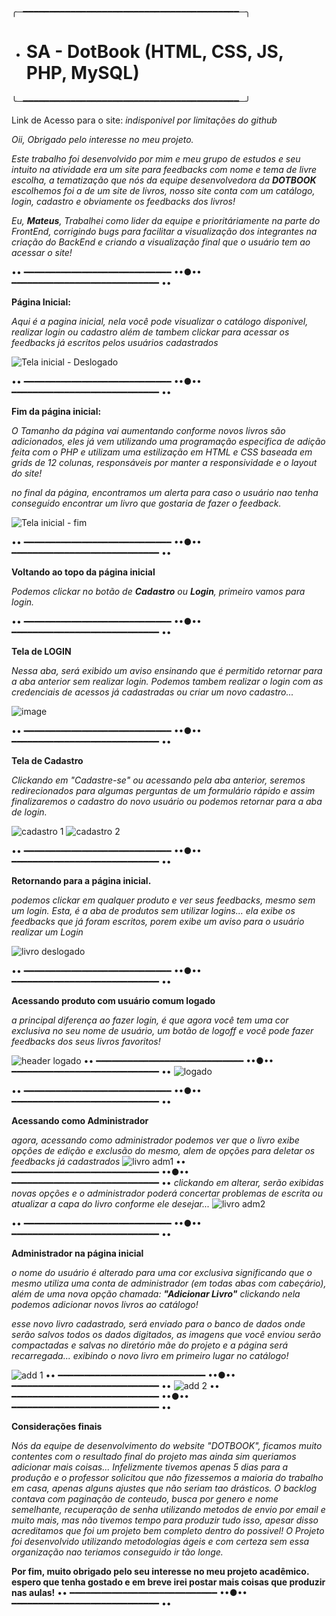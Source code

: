 ╭─━━━━━━━━━━━━━━━━━━━━━━━━━━━━━━━━━━━━━━━━━─╮
- # SA - DotBook (HTML, CSS, JS, PHP, MySQL)
╰─━━━━━━━━━━━━━━━━━━━━━━━━━━━━━━━━━━━━━━━━━─╯

Link de Acesso para o site: *indisponivel por limitações do github*

*Oii, Obrigado pelo interesse no meu projeto.*

*Este trabalho foi desenvolvido por mim e meu grupo de estudos e seu intuito na atividade era um site para feedbacks com nome e tema de livre escolha, a tematização que nós da equipe desenvolvedora da **DOTBOOK** escolhemos foi a de um site de livros, nosso site conta com um catálogo, login, cadastro e obviamente os feedbacks dos livros!*

*Eu, **Mateus**, Trabalhei como lider da equipe e prioritáriamente na parte do FrontEnd, corrigindo bugs para facilitar a visualização dos integrantes na criação do BackEnd e criando a visualização final que o usuário tem ao acessar o site!*

•• ━━━━━━━━━━━━━━━━━━━━━━━━━━━━ ••●•• ━━━━━━━━━━━━━━━━━━━━━━━━━━━━ ••

**Página Inicial:**

*Aqui é a pagina inicial, nela você pode visualizar o catálogo disponivel, realizar login ou cadastro além de tambem clickar para acessar os feedbacks já escritos pelos usuários cadastrados*



![Tela inicial - Deslogado](https://user-images.githubusercontent.com/109548196/193477836-9af2c762-0909-456d-acf4-b2b066eb5bc9.png)

•• ━━━━━━━━━━━━━━━━━━━━━━━━━━━━ ••●•• ━━━━━━━━━━━━━━━━━━━━━━━━━━━━ ••


**Fim da página inicial:**

*O Tamanho da página vai aumentando conforme novos livros são adicionados, eles já vem utilizando uma programação especifica de adição feita com o PHP e utilizam uma estilização em HTML e CSS baseada em grids de 12 colunas, responsáveis por manter a responsividade e o layout do site!*

*no final da página, encontramos um alerta para caso o usuário nao tenha conseguido encontrar um livro que gostaria de fazer o feedback.*


![Tela inicial - fim](https://user-images.githubusercontent.com/109548196/193478322-10cebf97-fd21-42b3-9c65-31d91ce08031.png)

•• ━━━━━━━━━━━━━━━━━━━━━━━━━━━━ ••●•• ━━━━━━━━━━━━━━━━━━━━━━━━━━━━ ••

**Voltando ao topo da página inicial**

*Podemos clickar no botão de **Cadastro** ou **Login**, primeiro vamos para login.*

•• ━━━━━━━━━━━━━━━━━━━━━━━━━━━━ ••●•• ━━━━━━━━━━━━━━━━━━━━━━━━━━━━ ••

**Tela de LOGIN**

*Nessa aba, será exibido um aviso ensinando que é permitido retornar para a aba anterior sem realizar login.*
*Podemos tambem realizar o login com as credenciais de acessos já cadastradas ou criar um novo cadastro...*

![image](https://user-images.githubusercontent.com/109548196/193478954-5e901fe3-5eaf-41b7-8d60-f987823ac59b.png)

•• ━━━━━━━━━━━━━━━━━━━━━━━━━━━━ ••●•• ━━━━━━━━━━━━━━━━━━━━━━━━━━━━ ••

**Tela de Cadastro**

*Clickando em "Cadastre-se" ou acessando pela aba anterior, seremos redirecionados para algumas perguntas de um formulário rápido e assim finalizaremos o cadastro do novo usuário ou podemos retornar para a aba de login.*

![cadastro 1](https://user-images.githubusercontent.com/109548196/193479111-89305246-ad4f-4867-8561-60a20edd6cf5.png)
![cadastro 2](https://user-images.githubusercontent.com/109548196/193479113-d026a5ac-8a18-4931-a02d-db061c6470bf.png)

•• ━━━━━━━━━━━━━━━━━━━━━━━━━━━━ ••●•• ━━━━━━━━━━━━━━━━━━━━━━━━━━━━ ••

**Retornando para a página inicial.**

*podemos clickar em qualquer produto e ver seus feedbacks, mesmo sem um login.*
*Esta, é a aba de produtos sem utilizar logins...*
*ela exibe os feedbacks que já foram escritos, porem exibe um aviso para o usuário realizar um Login*

![livro deslogado](https://user-images.githubusercontent.com/109548196/193479292-786b3087-fc34-4db5-a5bf-4de254594f86.png)

•• ━━━━━━━━━━━━━━━━━━━━━━━━━━━━ ••●•• ━━━━━━━━━━━━━━━━━━━━━━━━━━━━ ••

**Acessando produto com usuário comum logado**

*a principal diferença ao fazer login, é que agora você tem uma cor exclusiva no seu nome de usuário, um botão de logoff e você pode fazer feedbacks dos seus livros favoritos!*

![header logado](https://user-images.githubusercontent.com/109548196/193479666-4b0c0c84-cfc9-4757-ad57-097b9af6e78d.png)
•• ━━━━━━━━━━━━━━━━━━━━━━━━━━━━ ••●•• ━━━━━━━━━━━━━━━━━━━━━━━━━━━━ ••
![logado](https://user-images.githubusercontent.com/109548196/193479361-85128bd2-f00e-476f-88cf-371be26eb1d7.png)

•• ━━━━━━━━━━━━━━━━━━━━━━━━━━━━ ••●•• ━━━━━━━━━━━━━━━━━━━━━━━━━━━━ ••

**Acessando como Administrador**

*agora, acessando como administrador podemos ver que o livro exibe opções de edição e exclusão do mesmo, alem de opções para deletar os feedbacks já cadastrados*
![livro adm1](https://user-images.githubusercontent.com/109548196/193479487-f4837088-dff2-482c-9d7e-2829ddca3ee2.png)
•• ━━━━━━━━━━━━━━━━━━━━━━━━━━━━ ••●•• ━━━━━━━━━━━━━━━━━━━━━━━━━━━━ ••
*clickando em alterar, serão exibidas novas opções e o administrador poderá concertar problemas de escrita ou atualizar a capa do livro conforme ele desejar...*
![livro adm2](https://user-images.githubusercontent.com/109548196/193479512-af54216c-7735-4cae-83d4-950dedad707e.png)

•• ━━━━━━━━━━━━━━━━━━━━━━━━━━━━ ••●•• ━━━━━━━━━━━━━━━━━━━━━━━━━━━━ ••

**Administrador na página inicial**

*o nome do usuário é alterado para uma cor exclusiva significando que o mesmo utiliza uma conta de administrador (em todas abas com cabeçário), além de uma nova opção chamada: **"Adicionar Livro"** clickando nela podemos adicionar novos livros ao catálogo!*

*esse novo livro cadastrado, será enviado para o banco de dados onde serão salvos todos os dados digitados, as imagens que você enviou serão compactadas e salvas no diretório mãe do projeto e a página será recarregada... exibindo o novo livro em primeiro lugar no catálogo!*


![add 1](https://user-images.githubusercontent.com/109548196/193479631-17ae6cfe-a7c1-495d-8df0-20348f957c99.png)
•• ━━━━━━━━━━━━━━━━━━━━━━━━━━━━ ••●•• ━━━━━━━━━━━━━━━━━━━━━━━━━━━━ ••
![add 2](https://user-images.githubusercontent.com/109548196/193479633-c4151483-8fc5-4579-bf04-824566d576be.png)
•• ━━━━━━━━━━━━━━━━━━━━━━━━━━━━ ••●•• ━━━━━━━━━━━━━━━━━━━━━━━━━━━━ ••

**Considerações finais**

*Nós da equipe de desenvolvimento do website "DOTBOOK", ficamos muito contentes com o resultado final do projeto mas ainda sim queriamos adicionar mais coisas...*
*Infelizmente tivemos apenas 5 dias para a produção e o professor solicitou que não fizessemos a maioria do trabalho em casa, apenas alguns ajustes que não seriam tao drásticos.*
*O backlog contava com paginação de conteudo, busca por genero e nome semelhante, recuperação de senha utilizando metodos de envio por email e muito mais, mas não tivemos tempo para produzir tudo isso, apesar disso acreditamos que foi um projeto bem completo dentro do possivel!*
*O Projeto foi desenvolvido utilizando metodologias ágeis e com certeza sem essa organização nao teriamos conseguido ir tão longe.*


**Por fim, muito obrigado pelo seu interesse no meu projeto acadêmico. espero que tenha gostado e em breve irei postar mais coisas que produzir nas aulas!**
•• ━━━━━━━━━━━━━━━━━━━━━━━━━━━━ ••●•• ━━━━━━━━━━━━━━━━━━━━━━━━━━━━ ••
